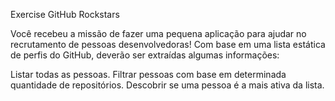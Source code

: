 Exercise GitHub Rockstars

Você recebeu a missão de fazer uma pequena aplicação para ajudar no recrutamento de pessoas desenvolvedoras! Com base em uma lista estática de perfis do GitHub, deverão ser extraídas algumas informações:

Listar todas as pessoas.
Filtrar pessoas com base em determinada quantidade de repositórios.
Descobrir se uma pessoa é a mais ativa da lista.